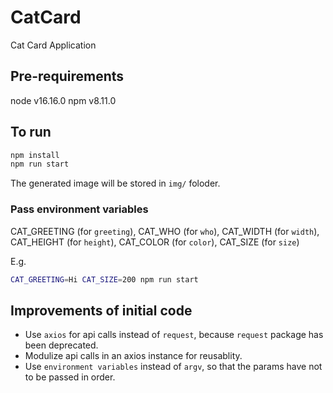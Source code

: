# CatCard

Cat Card Application

## Pre-requirements

node v16.16.0
npm v8.11.0

## To run

```bash
npm install
npm run start
```

The generated image will be stored in `img/` foloder.

### Pass environment variables

CAT_GREETING (for `greeting`), CAT_WHO (for `who`), CAT_WIDTH (for `width`), CAT_HEIGHT (for `height`), CAT_COLOR (for `color`), CAT_SIZE (for `size`)

E.g.

```bash
CAT_GREETING=Hi CAT_SIZE=200 npm run start
```

## Improvements of initial code

- Use `axios` for api calls instead of `request`, because `request` package has been deprecated.
- Modulize api calls in an axios instance for reusablity.
- Use `environment variables` instead of `argv`, so that the params have not to be passed in order.
